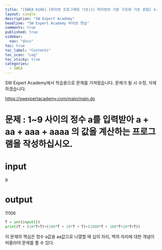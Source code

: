 ```yaml
---
title: "[SWEA 6196].[파이썬 프로그래밍 기초(1) 파이썬의 기본 구조와 기초 문법] 4. 변수"
layout: single
description: "SW Expert Academy"
headline: "SW Expert Academy 파이썬 연습"
comments: true
published: true
sidebar:
  nav: "docs"
toc: true
toc_label: "Contents"
toc_icon: "cog"
toc_sticky: true
categories:
  - SWEA
---
```


SW Expert Academy에서 학습용으로 문제를 가져왔습니다. 문제가 될 시 수정, 삭제하겠습니다.

https://swexpertacademy.com/main/main.do

# 문제 : 1~9 사이의 정수 a를 입력받아 a + aa + aaa + aaaa 의 값을 계산하는 프로그램을 작성하십시오.

# input
9
# output
11106

```python
T = int(input())
print(T + (10*T+T)+(100*T + 10*T + T)+(1000*T + 100*T+10*T+T))
```

이 문제의 핵심은 정수 a값을 aa값으로 나열할 때 십의 자리, 백의 자리에 대한 개념이 떠올라야 문제를 풀 수 있다.
